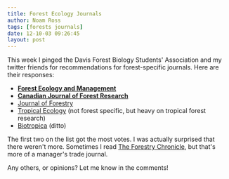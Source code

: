 ```yaml
---
title: Forest Ecology Journals
author: Noam Ross
tags: [forests journals]
date: 12-10-03 09:26:45
layout: post
--- 
```



This week I pinged the Davis Forest Biology Students' Association and my
twitter friends for recommendations for forest-specific journals. Here
are their responses:

-   **[Forest Ecology and
    Management](http://www.sciencedirect.com/science/journal/03781127)**
-   **[Canadian Journal of Forest
    Research](http://www.nrcresearchpress.com/journal/cjfr)**
-   [Journal of Forestry](http://www.ingentaconnect.com/content/saf/jof)
-   [Tropical
    Ecology](http://journals.cambridge.org/action/displayJournal?jid=TRO)
    (not forest specific, but heavy on tropical forest research)
-   [Biotropica](http://onlinelibrary.wiley.com/journal/10.1111/(ISSN)1744-7429)
    (ditto)

The first two on the list got the most votes. I was actually surprised
that there weren't more. Sometimes I read [The Forestry
Chronicle](http://pubs.cif-ifc.org/journal/tfc), but that's more of a
manager's trade journal.

Any others, or opinions? Let me know in the comments!
